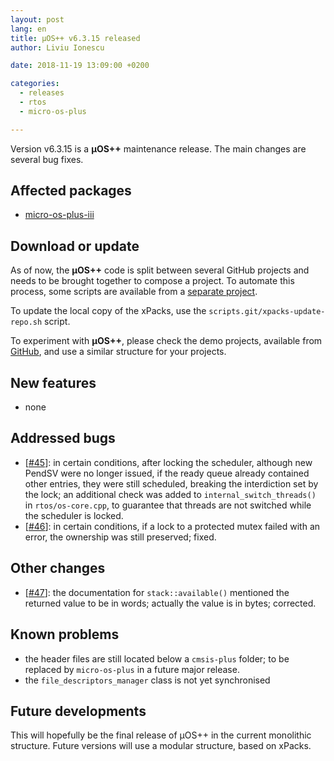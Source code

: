 ```yaml
---
layout: post
lang: en
title: µOS++ v6.3.15 released
author: Liviu Ionescu

date: 2018-11-19 13:09:00 +0200

categories:
  - releases
  - rtos
  - micro-os-plus

---
```


Version v6.3.15 is a **µOS++** maintenance release. The main changes
are several bug fixes.

## Affected packages

- [micro-os-plus-iii](https://github.com/micro-os-plus/micro-os-plus-iii)

## Download or update

As of now, the **µOS++** code is split between several GitHub projects
and needs to be brought together to compose a project.
To automate this process, some scripts are available from a
[separate project](https://github.com/xpacks/scripts).

To update the local copy of the xPacks, use the
`scripts.git/xpacks-update-repo.sh` script.

To experiment with **µOS++**, please check the demo projects, available from
[GitHub](https://github.com/micro-os-plus/eclipse-demo-projects),
and use a similar structure for your projects.

## New features

- none

## Addressed bugs

- [[#45](https://github.com/micro-os-plus/micro-os-plus-iii/issues/45)]: in
certain conditions, after locking the scheduler, although new PendSV were
no longer issued, if the ready queue already contained other entries, they were
still scheduled, breaking the interdiction set by the lock; an additional
check was added to `internal_switch_threads()` in `rtos/os-core.cpp`, to
guarantee that threads are not switched while the scheduler is locked.
- [[#46](https://github.com/micro-os-plus/micro-os-plus-iii/issues/46)]: in
certain conditions, if a lock to a protected mutex failed with an error,
the ownership was still preserved; fixed.

## Other changes

- [[#47](https://github.com/micro-os-plus/micro-os-plus-iii/issues/47)]: the
documentation for `stack::available()` mentioned the returned value to be
in words; actually the value is in bytes; corrected.

## Known problems

- the header files are still located below a `cmsis-plus` folder; to be
replaced by `micro-os-plus` in a future major release.
- the `file_descriptors_manager` class is not yet synchronised

## Future developments

This will hopefully be the final release of µOS++ in the current monolithic
structure. Future versions will use a modular structure, based on xPacks.
